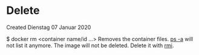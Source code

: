 # Delete
Created Dienstag 07 Januar 2020

$ docker rm <container name/id ...>
Removes the container files. [ps -a](./List_running_containers.md) will not list it anymore.
The image will not be deleted. Delete it with [rmi](../Images/Delete.md).

